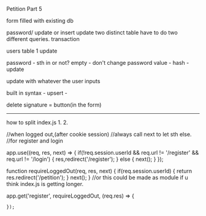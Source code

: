 Petition Part 5

form filled with existing db

password/ update or insert
update two distinct table
have to do two different queries.
transaction

users table 1 update

password - sth in or not?
empty - don't change password
value - hash - update

update with whatever the user inputs

built in syntax - upsert -

delete signature = button(in the form)
<delete from table where>

--------------------------------------------------------------------

how to split index.js
1.
2.

//when logged out,(after cookie session)
//always call next to let sth else.
//for register and login

app.use((req, res, next) => {
    if(!req.session.userId && req.url != '/register' && req.url != '/login') {
        res,redirect('/register');
    } else {
        next();
    }
});

function requireLoggedOut(req, res, next) {
    if(req.session.userId) {
        return res.redirect('/petition');
    }
    next();
}
//or this could be made as module if u think index.js is getting longer.

app.get('register', requireLoggedOut, (req.res) => {

    });


    
